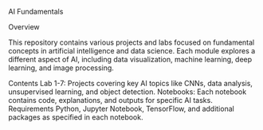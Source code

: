 AI Fundamentals

Overview

This repository contains various projects and labs focused on fundamental concepts in artificial intelligence and data science. Each module explores a different aspect of AI, including data visualization, machine learning, deep learning, and image processing.

Contents
Lab 1-7: Projects covering key AI topics like CNNs, data analysis, unsupervised learning, and object detection.
Notebooks: Each notebook contains code, explanations, and outputs for specific AI tasks.
Requirements
Python, Jupyter Notebook, TensorFlow, and additional packages as specified in each notebook.

